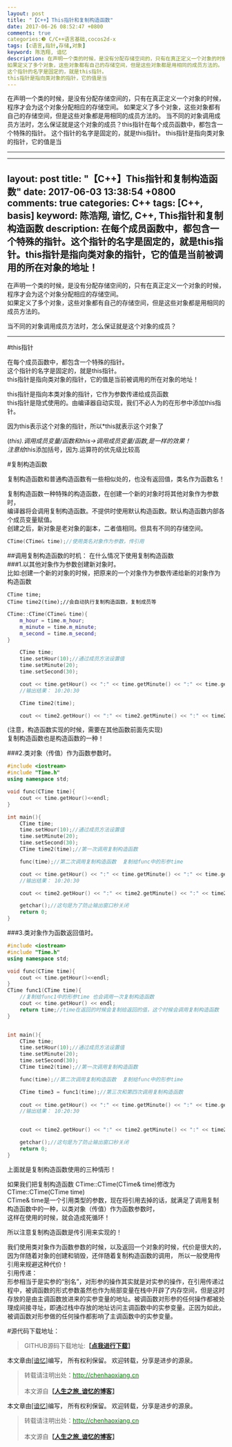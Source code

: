```yaml
---
layout: post
title: "【C++】This指针和复制构造函数"
date: 2017-06-26 08:52:47 +0800
comments: true
categories:❸ C/C++语言基础,cocos2d-x
tags: [c语言,指针,存储,对象]
keyword: 陈浩翔, 谙忆
description: 在声明一个类的时候，是没有分配存储空间的，只有在真正定义一个对象的时候，程序才会为这个对象分配相应的存储空间。 
如果定义了多个对象，这些对象都有自己的存储空间，但是这些对象都是用相同的成员方法的。  当不同的对象调用成员方法时，怎么保证就是这个对象的成员？this指针在每个成员函数中，都包含一个特殊的指针。 
这个指针的名字是固定的，就是this指针。 
this指针是指向类对象的指针，它的值是当 
---
```



在声明一个类的时候，是没有分配存储空间的，只有在真正定义一个对象的时候，程序才会为这个对象分配相应的存储空间。 
如果定义了多个对象，这些对象都有自己的存储空间，但是这些对象都是用相同的成员方法的。  当不同的对象调用成员方法时，怎么保证就是这个对象的成员？this指针在每个成员函数中，都包含一个特殊的指针。 
这个指针的名字是固定的，就是this指针。 
this指针是指向类对象的指针，它的值是当
<!-- more -->
----------

---
layout: post
title: "【C++】This指针和复制构造函数"
date: 2017-06-03 13:38:54 +0800
comments: true
categories: C++
tags: [C++, basis]
keyword: 陈浩翔, 谙忆, C++, This指针和复制构造函数
description: 在每个成员函数中，都包含一个特殊的指针。这个指针的名字是固定的，就是this指针。this指针是指向类对象的指针，它的值是当前被调用的所在对象的地址！  
---

在声明一个类的时候，是没有分配存储空间的，只有在真正定义一个对象的时候，程序才会为这个对象分配相应的存储空间。  
如果定义了多个对象，这些对象都有自己的存储空间，但是这些对象都是用相同的成员方法的。  

当不同的对象调用成员方法时，怎么保证就是这个对象的成员？

<!-- more -->
----------

#this指针

在每个成员函数中，都包含一个特殊的指针。  
这个指针的名字是固定的，就是this指针。  
this指针是指向类对象的指针，它的值是当前被调用的所在对象的地址！  

this指针是指向本类对象的指针，它作为参数传递给成员函数  
this指针是隐式使用的。由编译器自动实现，我们不必人为的在形参中添加this指针。 

因为this表示这个对象的指针，所以*this就表示这个对象了  

(*this).调用成员变量/函数和this->调用成员变量/函数,是一样的效果！  
注意给*this添加括号，因为.运算符的优先级比较高  

#复制构造函数

复制构造函数和普通构造函数有一些相似处的，也没有返回值，类名作为函数名！  

复制构造函数一种特殊的构造函数，在创建一个新的对象时将其他对象作为参数时，  
编译器将会调用复制构造函数。不提供时使用默认构造函数。默认构造函数内部各个成员变量赋值。  
创建之后，新对象是老对象的副本，二者值相同。但具有不同的存储空间。  
```C++ 形式
CTime(CTime& time);//使用类名对象作为参数，传引用
```

##调用复制构造函数的时机：
在什么情况下使用复制构造函数  
###1.以其他对象作为参数创建新对象时。  
比如:创建一个新的对象的时候，把原来的一个对象作为参数传递给新的对象作为构造函数  
```
CTime time;
CTime time2(time);//会自动执行复制构造函数，复制成员等  
```  
```c++ 复制构造函数
CTime::CTime(CTime& time){
	m_hour = time.m_hour;
	m_minute = time.m_minute;
	m_second = time.m_second;
}
```

```c++ 通过复制构造函数复制原来的time
	CTime time;
	time.setHour(10);//通过成员方法设置值
	time.setMinute(20);
	time.setSecond(30);

	cout << time.getHour() << ":" << time.getMinute() << ":" << time.getSecond() << endl;
	//输出结果： 10:20:30

	CTime time2(time);

	cout << time2.getHour() << ":" << time2.getMinute() << ":" << time2.getSecond() << endl;

```
(注意，构造函数实现的时候，需要在其他函数前面先实现)  
复制构造函数也是构造函数的一种！  

###2.类对象（传值）作为函数参数时。
```C++ 类对象（传值）作为函数参数时。
#include <iostream>
#include "Time.h"
using namespace std;

void func(CTime time){
	cout << time.getHour()<<endl;
}

int main(){
	CTime time;
	time.setHour(10);//通过成员方法设置值
	time.setMinute(20);
	time.setSecond(30);
	CTime time2(time);//第一次调用复制构造函数

	func(time);//第二次调用复制构造函数  复制给func中的形参time

	cout << time.getHour() << ":" << time.getMinute() << ":" << time.getSecond() << endl;
	//输出结果： 10:20:30

	cout << time2.getHour() << ":" << time2.getMinute() << ":" << time2.getSecond() << endl;

	getchar();//这句是为了防止输出窗口秒关闭
	return 0;
}
```
  
###3.类对象作为函数返回值时。
```C++ 类对象作为函数返回值时。
#include <iostream>
#include "Time.h"
using namespace std;

void func(CTime time){
	cout << time.getHour()<<endl;
}
CTime func1(CTime time){
	//复制给func1中的形参time 也会调用一次复制构造函数
	cout << time.getHour() << endl;
	return time;//time在返回的时候会复制给返回的值，这个时候会调用复制构造函数
}


int main(){
	CTime time;
	time.setHour(10);//通过成员方法设置值
	time.setMinute(20);
	time.setSecond(30);
	CTime time2(time);//第一次调用复制构造函数

	func(time);//第二次调用复制构造函数  复制给func中的形参time

	CTime time3 = func1(time);//第三次和第四次调用复制构造函数
	
	cout << time.getHour() << ":" << time.getMinute() << ":" << time.getSecond() << endl;
	//输出结果： 10:20:30


	cout << time2.getHour() << ":" << time2.getMinute() << ":" << time2.getSecond() << endl;

	getchar();//这句是为了防止输出窗口秒关闭
	return 0;
}
```

上面就是复制构造函数使用的三种情形！  

如果我们把复制构造函数 CTime::CTime(CTime& time)修改为CTime::CTime(CTime time)   
CTime& time是一个引用类型的参数，现在将引用去掉的话，就满足了调用复制构造函数中的一种，以类对象（传值）作为函数参数时，  
这样在使用的时候，就会造成死循环！  

所以注意复制构造函数是传引用来实现的！    

我们使用类对象作为函数参数的时候，以及返回一个对象的时候，代价是很大的，  
因为伴随着对象的创建和销毁，还伴随着复制构造函数的调用， 所以一般使用传引用来规避这种代价！  
引用传递：  
形参相当于是实参的“别名”，对形参的操作其实就是对实参的操作，在引用传递过程中，被调函数的形式参数虽然也作为局部变量在栈中开辟了内存空间，但是这时存放的是由主调函数放进来的实参变量的地址。被调函数对形参的任何操作都被处理成间接寻址，即通过栈中存放的地址访问主调函数中的实参变量。正因为如此，被调函数对形参做的任何操作都影响了主调函数中的实参变量。  

#源代码下载地址：
<blockquote cite='陈浩翔'>
GITHUB源码下载地址:<strong>【<a href='https://github.com/chenhaoxiang/C-Study/tree/master/20170603/test2' target='_blank'>点我进行下载</a>】</strong></p>
</blockquote>


本文章由<a href="http://chenhaoxiang.cn/">[谙忆]</a>编写， 所有权利保留。 
欢迎转载，分享是进步的源泉。
<blockquote cite='陈浩翔'>
<p background-color='#D3D3D3'>转载请注明出处：<a href='http://chenhaoxiang.cn'><font color="green">http://chenhaoxiang.cn</font></a><br><br>
本文源自<strong>【<a href='http://chenhaoxiang.cn' target='_blank'>人生之旅_谙忆的博客</a>】</strong></p>
</blockquote>


本文章由<a href="http://chenhaoxiang.cn/">[谙忆]</a>编写， 所有权利保留。 
欢迎转载，分享是进步的源泉。
<blockquote cite='陈浩翔'>
<p background-color='#D3D3D3'>转载请注明出处：<a href='http://chenhaoxiang.cn'><font color="green">http://chenhaoxiang.cn</font></a><br><br>
本文源自<strong>【<a href='http://chenhaoxiang.cn' target='_blank'>人生之旅_谙忆的博客</a>】</strong></p>
</blockquote>
